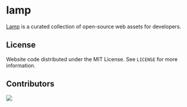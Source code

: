# lamp
[Lamp](https://plastic-lamp.netlify.app/) is a curated collection of open-source web assets for developers.

## License

Website code distributed under the MIT License. See `LICENSE` for more information.

## Contributors

<a href="https://github.com/plastic-lamp/lamp/graphs/contributors">
  <img src="https://contrib.rocks/image?repo=plastic-lamp/lamp" />
</a>
